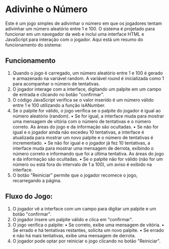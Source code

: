 # Adivinhe o Número

Este é um jogo simples de adivinhar o número em que os jogadores tentam adivinhar 
um número aleatório entre 1 e 100. O sistema é projetado para funcionar em um navegador 
da web e inclui uma interface HTML e JavaScript para interação com o jogador. Aqui está um 
resumo do funcionamento do sistema:

## Funcionamento

1. Quando o jogo é carregado, um número aleatório entre 1 e 100 é gerado e armazenado na variável 
random. A variável round é inicializada como 1 para acompanhar o número de tentativas.
2. O jogador interage com a interface, digitando um palpite em um campo de entrada e clicando no botão 
"confirmar".
3. O código JavaScript verifica se o valor inserido é um número válido entre 1 e 100 utilizando a função 
isANumber.
4. Se o palpite for válido, o jogo verifica se o palpite do jogador é igual ao número aleatório (random).
    • Se for igual, a interface muda para mostrar uma mensagem de vitória com o número de tentativas e o número correto. 
    As áreas do jogo e da informação são ocultadas.
    • Se não for igual e o jogador ainda não excedeu 10 tentativas, a interface é atualizada para mostrar um novo palpite 
    e o número de tentativas é incrementado.
    • Se não for igual e o jogador já fez 10 tentativas, a interface muda para mostrar uma mensagem de derrota, exibindo o 
    número correto e informando que foi a última tentativa. As áreas do jogo e da informação são ocultadas.
    • Se o palpite não for válido (não for um número ou está fora do intervalo de 1 a 100), um aviso é exibido na interface.
5. O botão "Reiniciar" permite que o jogador recomece o jogo, recarregando a página.

## Fluxo do Jogo:

1. O jogador vê a interface com um campo para digitar um palpite e um botão "confirmar".
2. O jogador insere um palpite válido e clica em "confirmar".
3. O jogo verifica o palpite:
    • Se correto, exibe uma mensagem de vitória.
    • Se errado e há tentativas restantes, solicita um novo palpite.
    • Se errado e não há mais tentativas, exibe uma mensagem de derrota.
4. O jogador pode optar por reiniciar o jogo clicando no botão "Reiniciar".



